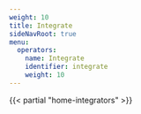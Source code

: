 ```yaml
---
weight: 10
title: Integrate
sideNavRoot: true
menu:
  operators:
    name: Integrate
    identifier: integrate
    weight: 10
---
```


{{< partial "home-integrators" >}}
